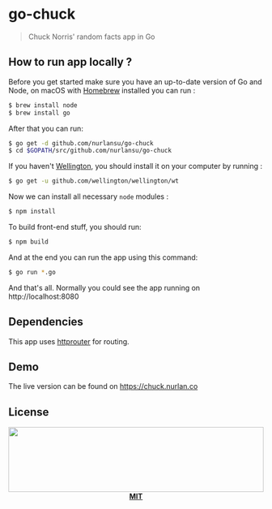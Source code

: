 # go-chuck

> Chuck Norris' random facts app in Go

## How to run app locally ?

Before you get started make sure you have an up-to-date version of Go and Node, on macOS with [Homebrew][brew] installed you can run :

```bash
$ brew install node
$ brew install go
```

After that you can run:

```bash
$ go get -d github.com/nurlansu/go-chuck
$ cd $GOPATH/src/github.com/nurlansu/go-chuck
```

If you haven't [Wellington][wt], you should install it on your computer by running :

```bash
$ go get -u github.com/wellington/wellington/wt
```

Now we can install all necessary `node` modules :

```bash
$ npm install
```

To build front-end stuff, you should run:

```bash
$ npm build
```

And at the end you can run the app using this command:

```bash
$ go run *.go
```

And that's all. Normally you could see the app running on http://localhost:8080

## Dependencies

This app uses [httprouter][router] for routing.

## Demo

The live version can be found on https://chuck.nurlan.co

## License

<p align="center">
  <a href="./LICENSE"><img src="https://i.nurlan.co/logo.svg" width="100%" height="128"></a>
  <a href="./LICENSE"><strong>MIT</strong></a>
</p>



[brew]: https://brew.sh
[json]: https://github.com/mailru/easyjson
[router]: https://github.com/julienschmidt/httprouter
[wt]: https://github.com/wellington/wellington
